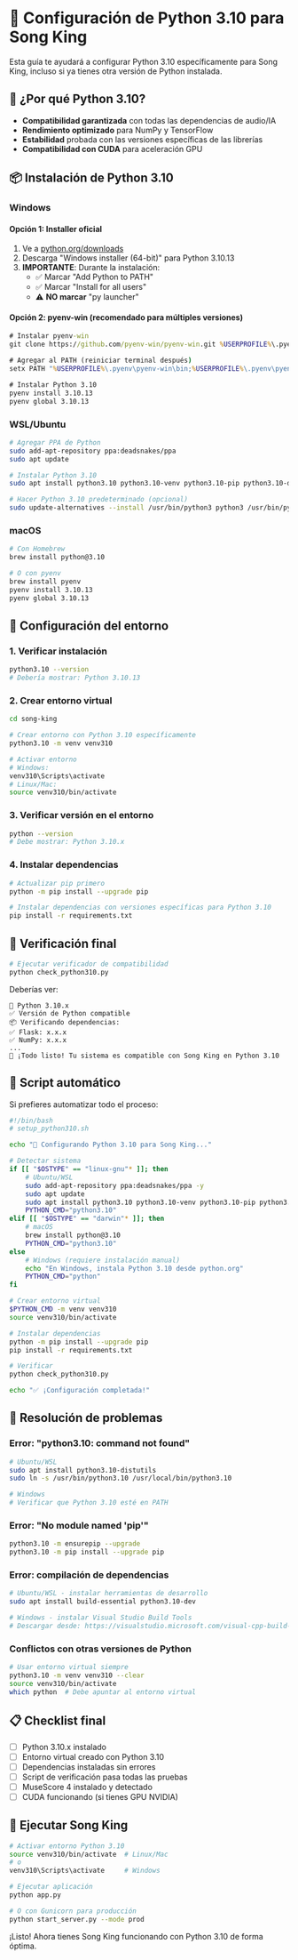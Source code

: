 # 🐍 Configuración de Python 3.10 para Song King

Esta guía te ayudará a configurar Python 3.10 específicamente para Song King, incluso si ya tienes otra versión de Python instalada.

## 🎯 ¿Por qué Python 3.10?

- **Compatibilidad garantizada** con todas las dependencias de audio/IA
- **Rendimiento optimizado** para NumPy y TensorFlow
- **Estabilidad** probada con las versiones específicas de las librerías
- **Compatibilidad con CUDA** para aceleración GPU

## 📦 Instalación de Python 3.10

### Windows

#### Opción 1: Installer oficial
1. Ve a [python.org/downloads](https://www.python.org/downloads/release/python-31013/)
2. Descarga "Windows installer (64-bit)" para Python 3.10.13
3. **IMPORTANTE**: Durante la instalación:
   - ✅ Marcar "Add Python to PATH"
   - ✅ Marcar "Install for all users"
   - ⚠️ **NO marcar** "py launcher"

#### Opción 2: pyenv-win (recomendado para múltiples versiones)
```cmd
# Instalar pyenv-win
git clone https://github.com/pyenv-win/pyenv-win.git %USERPROFILE%\.pyenv

# Agregar al PATH (reiniciar terminal después)
setx PATH "%USERPROFILE%\.pyenv\pyenv-win\bin;%USERPROFILE%\.pyenv\pyenv-win\shims;%PATH%"

# Instalar Python 3.10
pyenv install 3.10.13
pyenv global 3.10.13
```

### WSL/Ubuntu

```bash
# Agregar PPA de Python
sudo add-apt-repository ppa:deadsnakes/ppa
sudo apt update

# Instalar Python 3.10
sudo apt install python3.10 python3.10-venv python3.10-pip python3.10-dev

# Hacer Python 3.10 predeterminado (opcional)
sudo update-alternatives --install /usr/bin/python3 python3 /usr/bin/python3.10 1
```

### macOS

```bash
# Con Homebrew
brew install python@3.10

# O con pyenv
brew install pyenv
pyenv install 3.10.13
pyenv global 3.10.13
```

## 🔧 Configuración del entorno

### 1. Verificar instalación
```bash
python3.10 --version
# Debería mostrar: Python 3.10.13
```

### 2. Crear entorno virtual
```bash
cd song-king

# Crear entorno con Python 3.10 específicamente
python3.10 -m venv venv310

# Activar entorno
# Windows:
venv310\Scripts\activate
# Linux/Mac:
source venv310/bin/activate
```

### 3. Verificar versión en el entorno
```bash
python --version
# Debe mostrar: Python 3.10.x
```

### 4. Instalar dependencias
```bash
# Actualizar pip primero
python -m pip install --upgrade pip

# Instalar dependencias con versiones específicas para Python 3.10
pip install -r requirements.txt
```

## 🧪 Verificación final

```bash
# Ejecutar verificador de compatibilidad
python check_python310.py
```

Deberías ver:
```
🐍 Python 3.10.x
✅ Versión de Python compatible
📦 Verificando dependencias:
✅ Flask: x.x.x
✅ NumPy: x.x.x
...
🎉 ¡Todo listo! Tu sistema es compatible con Song King en Python 3.10
```

## 🔄 Script automático

Si prefieres automatizar todo el proceso:

```bash
#!/bin/bash
# setup_python310.sh

echo "🐍 Configurando Python 3.10 para Song King..."

# Detectar sistema
if [[ "$OSTYPE" == "linux-gnu"* ]]; then
    # Ubuntu/WSL
    sudo add-apt-repository ppa:deadsnakes/ppa -y
    sudo apt update
    sudo apt install python3.10 python3.10-venv python3.10-pip python3.10-dev -y
    PYTHON_CMD="python3.10"
elif [[ "$OSTYPE" == "darwin"* ]]; then
    # macOS
    brew install python@3.10
    PYTHON_CMD="python3.10"
else
    # Windows (requiere instalación manual)
    echo "En Windows, instala Python 3.10 desde python.org"
    PYTHON_CMD="python"
fi

# Crear entorno virtual
$PYTHON_CMD -m venv venv310
source venv310/bin/activate

# Instalar dependencias
python -m pip install --upgrade pip
pip install -r requirements.txt

# Verificar
python check_python310.py

echo "✅ ¡Configuración completada!"
```

## 🚨 Resolución de problemas

### Error: "python3.10: command not found"
```bash
# Ubuntu/WSL
sudo apt install python3.10-distutils
sudo ln -s /usr/bin/python3.10 /usr/local/bin/python3.10

# Windows
# Verificar que Python 3.10 esté en PATH
```

### Error: "No module named 'pip'"
```bash
python3.10 -m ensurepip --upgrade
python3.10 -m pip install --upgrade pip
```

### Error: compilación de dependencias
```bash
# Ubuntu/WSL - instalar herramientas de desarrollo
sudo apt install build-essential python3.10-dev

# Windows - instalar Visual Studio Build Tools
# Descargar desde: https://visualstudio.microsoft.com/visual-cpp-build-tools/
```

### Conflictos con otras versiones de Python
```bash
# Usar entorno virtual siempre
python3.10 -m venv venv310 --clear
source venv310/bin/activate
which python  # Debe apuntar al entorno virtual
```

## 📋 Checklist final

- [ ] Python 3.10.x instalado
- [ ] Entorno virtual creado con Python 3.10
- [ ] Dependencias instaladas sin errores
- [ ] Script de verificación pasa todas las pruebas
- [ ] MuseScore 4 instalado y detectado
- [ ] CUDA funcionando (si tienes GPU NVIDIA)

## 🚀 Ejecutar Song King

```bash
# Activar entorno Python 3.10
source venv310/bin/activate  # Linux/Mac
# o
venv310\Scripts\activate     # Windows

# Ejecutar aplicación
python app.py

# O con Gunicorn para producción
python start_server.py --mode prod
```

¡Listo! Ahora tienes Song King funcionando con Python 3.10 de forma óptima. 